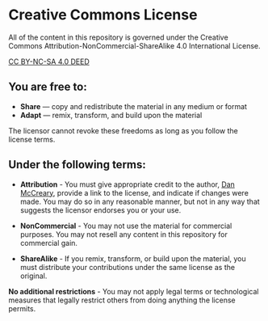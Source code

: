 # Creative Commons License

All of the content in this repository is governed under the Creative Commons Attribution-NonCommercial-ShareAlike 4.0 International License.

[CC BY-NC-SA 4.0 DEED](https://creativecommons.org/licenses/by-nc-sa/4.0/deed.en)

 ## You are free to:

- **Share** — copy and redistribute the material in any medium or format
- **Adapt** — remix, transform, and build upon the material

The licensor cannot revoke these freedoms as long as you follow the license terms.

## Under the following terms:

- **Attribution** - You must give appropriate credit to the author, [Dan McCreary](https://www.linkedin.com/in/danmccreary/),
provide a link to the license,
and indicate if changes were made.
You may do so in any reasonable manner, but not in any way that suggests the licensor endorses you or your use.

- **NonCommercial** - You may not use the material for commercial purposes.  You may not resell any content in this repository for commercial gain.
- **ShareAlike** - If you remix, transform, or build upon the material, you must distribute your contributions under the same license as the original.

**No additional restrictions** - You may not apply legal terms or technological measures that legally restrict others from doing anything the license permits.
